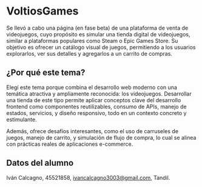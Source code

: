 # VoltiosGames

Se llevó a cabo una página (en fase beta) de una plataforma de venta de videojuegos, cuyo propósito es simular una tienda digital de videojuegos, similar a plataformas populares como Steam o Epic Games Store. Su objetivo es ofrecer un catálogo visual de juegos, permitiendo a los usuarios explorarlos, ver sus detalles y agregarlos a un carrito de compras.

## ¿Por qué este tema?
Elegí este tema porque combina el desarrollo web moderno con una temática atractiva y ampliamente reconocida: los videojuegos. Desarrollar una tienda de este tipo permite aplicar conceptos clave del desarrollo frontend como componentes reutilizables, consumo de APIs, manejo de estados, servicios, y diseño responsivo, todo en un contexto concreto y estimulante.

Además, ofrece desafíos interesantes, como el uso de carruseles de juegos, manejo de carrito, y simulación de flujo de compra, lo cual se alinea con prácticas reales de aplicaciones e-commerce.
## Datos del alumno

Iván Calcagno, 45521858, ivancalcagno3003@gmail.com, Tandil.
